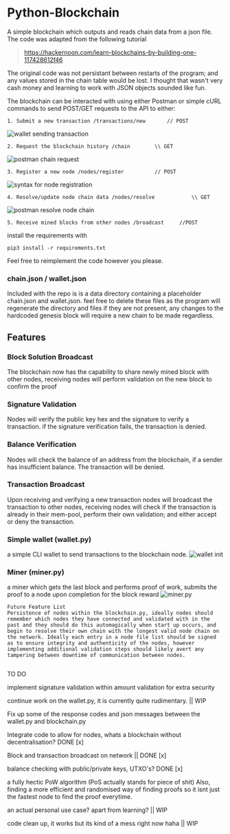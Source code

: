 # Python-Blockchain

A simple blockchain which outputs and reads chain data from a json file. The code was adapted from the following tutorial
> https://hackernoon.com/learn-blockchains-by-building-one-117428612f46

The original code was not persistant between restarts of the program; and any values stored in the chain table would be lost.
I thought that wasn't very cash money and learning to work with JSON objects sounded like fun.

The blockchain can be interacted with using either Postman or simple cURL commands to send POST/GET requests to the API to either:

```
1. Submit a new transaction /transactions/new 		// POST
```
![wallet sending transaction](pictures/wallet-transaction.png)
````
2. Request the blockchain history /chain 		\\ GET
````
![postman chain request](pictures/postman-chain-get.png)
``````
3. Register a new node /nodes/register 			// POST
``````
![syntax for node registration](pictures/postman-node-register.png)
``````````
4. Resolve/update node chain data /nodes/resolve 			\\ GET
``````````
![postman resolve node chain](pictures/postman-resolve-node.png)
````````
5. Receive mined blocks from other nodes /broadcast 	//POST 
````````

install the requirements with

```
pip3 install -r requirements.txt
```

Feel free to reimplement the code however you please.

### chain.json / wallet.json
Included with the repo is is a data directory containing a placeholder chain.json and wallet.json.
feel free to delete these files as the program will regenerate the directory and files if they are not present,
any changes to the hardcoded genesis block will require a new chain to be made regardless.
## Features
### Block Solution Broadcast
The blockchain now has the capability to share newly mined block with other nodes, receiving nodes will perform 
validation on the new block to confirm the proof
### Signature Validation
Nodes will verify the public key hex and the signature to verify a transaction. if the signature verification fails, 
the transaction is denied.
### Balance Verification
Nodes will check the balance of an address from the blockchain, if a sender has insufficient balance.
The transaction will be denied.
### Transaction Broadcast
Upon receiving and verifying a new transaction nodes will broadcast the transaction to other nodes,
receiving nodes will check if the transaction is already in their mem-pool, perform their own validation; and either accept or deny the transaction.
### Simple wallet (wallet.py)
a simple CLI wallet to send transactions to the blockchain node. 
![wallet init](pictures/wallet-init.png)
### Miner (miner.py)
a miner which gets the last block and performs proof of work, submits the proof to a node upon completion for the block reward
![miner.py](pictures/miner-and-chain.png)

```
Future Feature List
Persistence of nodes within the blockchain.py, ideally nodes should remember which nodes they have connected and validated with in the past and they should do this automagically when start up occurs, and begin to resolve their own chain with the longest valid node chain on the network. Ideally each entry in a node file list should be signed as to ensure integrity and authenticity of the nodes, however implementing additional validation steps should likely avert any tampering between downtime of communication between nodes.


```
TO DO

implement signature validation within amount validation for extra security

continue work on the wallet.py, it is currently quite rudimentary. || WIP

Fix up some of the response codes and json messages between the wallet.py and blockchain.py

Integrate code to allow for nodes, whats a blockchain without decentralisation? DONE [x]

Block and transaction broadcast on network || DONE [x]

balance checking with public/private keys, UTXO's? DONE [x]

a fully hectic PoW algorithm (PoS actually stands for piece of shit)
Also, finding a more efficient and randomised way of finding proofs so it isnt just the fastest node to find the proof everytime.

an actual personal use case? apart from learning?  || WIP

code clean up, it works but its kind of a mess right now haha || WIP
```


